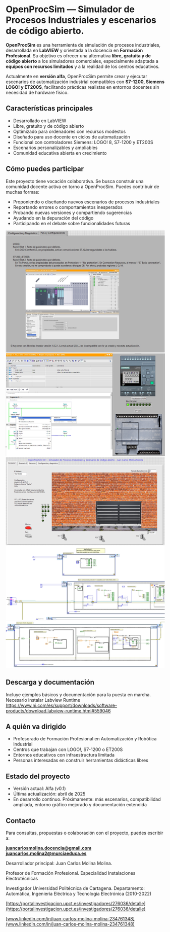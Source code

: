 # OpenProcSim — Simulador de Procesos Industriales y escenarios de código abierto. 

**OpenProcSim** es una herramienta de simulación de procesos industriales, desarrollada en **LabVIEW** y orientada a la docencia en **Formación Profesional**. Su objetivo es ofrecer una alternativa **libre, gratuita y de código abierto** a los simuladores comerciales, especialmente adaptada a **equipos con recursos limitados** y a la realidad de los centros educativos.

Actualmente en **versión alfa**, OpenProcSim permite crear y ejecutar escenarios de automatización industrial compatibles con **S7-1200, Siemens LOGO! y ET200S**, facilitando prácticas realistas en entornos docentes sin necesidad de hardware físico.

## Características principales

- Desarrollado en LabVIEW  
- Libre, gratuito y de código abierto  
- Optimizado para ordenadores con recursos modestos  
- Diseñado para uso docente en ciclos de automatización  
- Funcional con controladores Siemens: LOGO! 8, S7-1200 y ET200S  
- Escenarios personalizables y ampliables  
- Comunidad educativa abierta en crecimiento  

## Cómo puedes participar

Este proyecto tiene vocación colaborativa. Se busca construir una comunidad docente activa en torno a OpenProcSim. Puedes contribuir de muchas formas:

- Proponiendo o diseñando nuevos escenarios de procesos industriales  
- Reportando errores o comportamientos inesperados  
- Probando nuevas versiones y compartiendo sugerencias  
- Ayudando en la depuración del código  
- Participando en el debate sobre funcionalidades futuras  

![Vista de OpenProcSim](Screenshot_2.jpg)
![Vista de OpenProcSim](Screenshot_3.jpg)
![Vista de OpenProcSim](Screenshot_1.jpg)
![Vista de OpenProcSim](CapturaOpenProcSim.jpg)
![Vista de OpenProcSim](CapturaOpenProcSim2.jpg)


## Descarga y documentación

Incluye ejemplos básicos y documentación para la puesta en marcha.
Necesario instalar Labview Runtime
https://www.ni.com/es/support/downloads/software-products/download.labview-runtime.html#559046


## A quién va dirigido

- Profesorado de Formación Profesional en Automatización y Robótica Industrial  
- Centros que trabajan con LOGO!, S7-1200 o ET200S  
- Entornos educativos con infraestructura limitada  
- Personas interesadas en construir herramientas didácticas libres  

## Estado del proyecto

- Versión actual: Alfa (v0.1)  
- Última actualización: abril de 2025  
- En desarrollo continuo. Próximamente: más escenarios, compatibilidad ampliada, entorno gráfico mejorado y documentación extendida  

## Contacto

Para consultas, propuestas o colaboración con el proyecto, puedes escribir a:

**juancarlosmolina.docencia@gmail.com**
**juancarlos.molina2@murciaeduca.es**

Desarrollador principal: Juan Carlos Molina Molina. 

Profesor de Formación Profesional. Especialidad Instalaciones Electrotécnicas 

Investigador Universidad Politécnica de Cartagena. Departamento: Automática, Ingeniería Eléctrica y Tecnología Electrónica (2010-2022)

[https://portalinvestigacion.upct.es/investigadores/276036/detalle](https://portalinvestigacion.upct.es/investigadores/276036/detalle)

[www.linkedin.com/in/juan-carlos-molina-molina-234761348](www.linkedin.com/in/juan-carlos-molina-molina-234761348)

